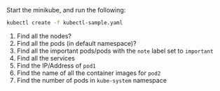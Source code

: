 Start the minikube, and run the following:

```bash
kubectl create -f kubectl-sample.yaml
```

1. Find all the nodes?
2. Find all the pods (in default namespace)?
3. Find all the important pods/pods with the `note` label set to `important`
4. Find all the services
5. Find the IP/Address of `pod1`
6. Find the name of all the container images for `pod2`
7. Find the number of pods in `kube-system` namespace
